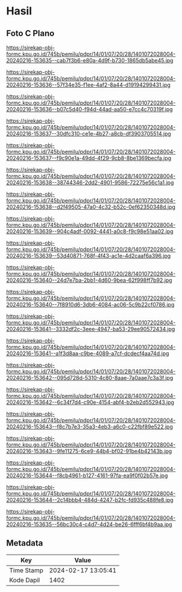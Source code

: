 # Hasil

## Foto C Plano

https://sirekap-obj-formc.kpu.go.id/745b/pemilu/pdpr/14/01/07/20/28/1401072028004-20240216-153635--cab7f3b6-e80a-4d9f-b730-1865db5abe45.jpg

https://sirekap-obj-formc.kpu.go.id/745b/pemilu/pdpr/14/01/07/20/28/1401072028004-20240216-153636--57f34e35-f1ee-4af2-8a44-d19194299431.jpg

https://sirekap-obj-formc.kpu.go.id/745b/pemilu/pdpr/14/01/07/20/28/1401072028004-20240216-153636--b07c5d40-f94d-44ad-aa50-e7cc4c70319f.jpg

https://sirekap-obj-formc.kpu.go.id/745b/pemilu/pdpr/14/01/07/20/28/1401072028004-20240216-153637--30dfc310-ce1e-4b27-a8cb-df3903705514.jpg

https://sirekap-obj-formc.kpu.go.id/745b/pemilu/pdpr/14/01/07/20/28/1401072028004-20240216-153637--f9c90e1a-49dd-4f29-9cb8-8be1369becfa.jpg

https://sirekap-obj-formc.kpu.go.id/745b/pemilu/pdpr/14/01/07/20/28/1401072028004-20240216-153638--38744346-2dd2-4901-9586-72275e56c1a1.jpg

https://sirekap-obj-formc.kpu.go.id/745b/pemilu/pdpr/14/01/07/20/28/1401072028004-20240216-153638--d2f49505-47a0-4c32-b52c-0ef62350348d.jpg

https://sirekap-obj-formc.kpu.go.id/745b/pemilu/pdpr/14/01/07/20/28/1401072028004-20240216-153639--904c4adf-0092-4441-a0c8-f9c98e51aa02.jpg

https://sirekap-obj-formc.kpu.go.id/745b/pemilu/pdpr/14/01/07/20/28/1401072028004-20240216-153639--53d40871-768f-4f43-ac1e-4d2caaf6a396.jpg

https://sirekap-obj-formc.kpu.go.id/745b/pemilu/pdpr/14/01/07/20/28/1401072028004-20240216-153640--24d7e7ba-2bb1-4d60-9bea-62f998ff7b92.jpg

https://sirekap-obj-formc.kpu.go.id/745b/pemilu/pdpr/14/01/07/20/28/1401072028004-20240216-153640--7f8910d6-3db6-4084-ac06-5c9b22cf0786.jpg

https://sirekap-obj-formc.kpu.go.id/745b/pemilu/pdpr/14/01/07/20/28/1401072028004-20240216-153641--3332df2c-3eee-4947-ba53-29ee90572434.jpg

https://sirekap-obj-formc.kpu.go.id/745b/pemilu/pdpr/14/01/07/20/28/1401072028004-20240216-153641--a1f3d8aa-c9be-4089-a7cf-dcdecf4aa74d.jpg

https://sirekap-obj-formc.kpu.go.id/745b/pemilu/pdpr/14/01/07/20/28/1401072028004-20240216-153642--095d728d-5310-4c80-8aae-7a0aae7c3a3f.jpg

https://sirekap-obj-formc.kpu.go.id/745b/pemilu/pdpr/14/01/07/20/28/1401072028004-20240216-153642--6c34f7d4-c90e-4154-abf4-b2eb2d552943.jpg

https://sirekap-obj-formc.kpu.go.id/745b/pemilu/pdpr/14/01/07/20/28/1401072028004-20240216-153643--f8c7b7e3-35a3-4eb3-a6c0-c22fbf89e522.jpg

https://sirekap-obj-formc.kpu.go.id/745b/pemilu/pdpr/14/01/07/20/28/1401072028004-20240216-153643--9fe11275-6ce9-44b4-bf02-91be4b42143b.jpg

https://sirekap-obj-formc.kpu.go.id/745b/pemilu/pdpr/14/01/07/20/28/1401072028004-20240216-153644--f8cb4961-b127-4161-97fa-ea9f0f02b57e.jpg

https://sirekap-obj-formc.kpu.go.id/745b/pemilu/pdpr/14/01/07/20/28/1401072028004-20240216-153644--2c14bbb4-484d-4247-b2fc-fd935c488fe8.jpg

https://sirekap-obj-formc.kpu.go.id/745b/pemilu/pdpr/14/01/07/20/28/1401072028004-20240216-153635--56bc30c4-c4d7-4d24-be26-6fff6bf4b9aa.jpg


## Metadata

| Key        | Value               |
| ---------- | ------------------- |
| Time Stamp | 2024-02-17 13:05:41 |
| Kode Dapil | 1402                |



